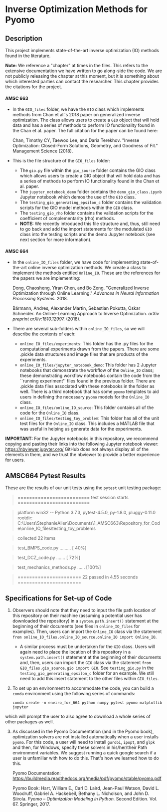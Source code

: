 # Inverse Optimization Methods for Pyomo #

## Description ##

This project implements state-of-the-art inverse optimization (IO) methods found in the literature. 

**Note:** We reference a "chapter" at times in the files. This refers to the extensive documentation we have written to go along-side the code.  We are not publicly releasing the chapter at this moment, but it is something about which interested parties can contact the researcher.  This chapter provides the citations for the project.

#### AMSC 663 ####

* In the `GIO_files` folder, we have the `GIO` class which implements methods from Chan et al.'s 2018 paper on generalized inverse optimization.  The class allows users to create a `GIO` object that will hold data and has a series of methods to perform IO functionality found in the Chan et al. paper.  The full citation for the paper can be found here:

	Chan, Timothy CY, Taewoo Lee, and Daria Terekhov. 
	"Inverse Optimization: Closed-Form Solutions, Geometry, 
	and Goodness of Fit." Management Science (2018).

* This is the file structure of the `GIO_files` folder:

	* The `gio.py` file within the `gio_source` folder contains the GIO class which allows users to create a GIO object that will hold data and has a series of methods to perform IO functionality found in the Chan et al. paper.
	* The `jupyter_notebook_demo` folder contains the `demo_gio_class.ipynb` Jupyter notebook which demos the use of the `GIO` class.
	* The `testing_gio_generating_epsilon_c` folder contains the validation scripts for the GIO model methods within the `GIO` class.
	* The `testing_gio_rho` folder contains the validation scripts for the coefficient of complementarity (rho) methods.
	* **NOTE:** We recently introduced this file structure and, thus, still need to go back and add the import statements for the modulated `GIO` class into the testing scripts and the demo Jupyter notebook (see next section for more information).

#### AMSC 664 ####

* In the `online_IO_files` folder, we have code for implementing state-of-the-art online inverse optimization methods.  We create a class to implement the methods entitled `Online_IO`.  These are the references for the papers we are implementing:
	
	Dong, Chaosheng, Yiran Chen, and Bo Zeng. "Generalized Inverse Optimization through Online Learning." *Advances in Neural Information Processing Systems.* 2018.

	Bärmann, Andres, Alexander Martin, Sebastian Pokutta, Oskar Schneider. An Online-Learning Approach to Inverse Optimization. *arXiv preprint arXiv:1810.12997.* (2018).

* There are several sub-folders within `online_IO_files`, so we will describe the contents of each:
	* `online_IO_files/experiments`: This folder has the .py files for the computational experiments drawn from the papers. There are some .pickle data structures and image files that are products of the experiments.
	* `online_IO_files/jupyter_notebook_demo`: This folder has 2 Jupyter notebooks that demonstrate the workflow of the `Online_IO` class; these demonstrating workflow notebooks contain the code from the ``running experiment'' files found in the previous folder.  There are .pickle data files associated with these notebooks in the folder as well.  There is a third notebook that has some `pyomo` templates to aid users in defining the necessary `pyomo` models for the `Online_IO` class.
	* `online_IO_files/online_IO_source`: This folder contains all of the code for the `Online_IO` class.
	* `online_IO_files/testing_toy_problem`: This folder has all of the unit test files for the `Online_IO` class.  This includes a MATLAB file that was useful in helping us generate data for the experiments.


**IMPORTANT:** For the Jupyter notebooks in this repository, we recommend copying and pasting their links into the following Jupyter notebook viewer: <https://nbviewer.jupyter.org/>  GitHub does not always display all of the elements in them, and we trust the nbviewer to provide a better experience for users.

## AMSC664 Pytest Results ##

These are the results of our unit tests using the `pytest` unit testing package:

>========================= test session starts =========================

>platform win32 -- Python 3.7.3, pytest-4.5.0, py-1.8.0, pluggy-0.11.0
>rootdir: C:\Users\StephanieAllen\Documents\1_AMSC663\Repository_for_Code\online_IO_files\testing_toy_problems

>collected 22 items

>test_BMPS_code.py .........                                      [ 40%]

>test_DCZ_code.py .......                                         [ 72%]

>test_mechanics_methods.py ......                                 [100%]

>====================== 22 passed in 4.55 seconds ======================


## Specifications for Set-up of Code ##

1. Observers should note that they need to input the file path location of this repository on their machine (assuming a potential user has downloaded the repository) in a `system.path.insert()` statement at the beginning of their documents (see files in `online_IO_files` for examples).  Then, users can import the `Online_IO` class via the statement `from online_IO_files.online_IO_source.online_IO import Online_IO`.  
	* A similar process must be undertaken for the `GIO` class.  Users will again need to place the location of this repository in a `system.path.insert()` statement at the beginning of their documents and, then, users can import the `GIO` class via the statement `from GIO_files.gio_source.gio import GIO`.  See `testing_gio.py` in the `testing_gio_generating_epsilon_c` folder for an example.  We still need to add this insert statement to the other files within `GIO_files`.  

2. To set up an environment to accommodate the code, you can build a `conda` environment using the following series of commands:

	```
	conda create -n enviro_for_664 python numpy pytest pyomo matplotlib jupyter
	``` 
which will prompt the user to also agree to download a whole series of other packages as well.

3. As discussed in the Pyomo Documentation (and in the Pyomo book), optimization solvers are not installed automatically when a user installs `pyomo`.  For this code, a user will need to install `gurobi`, `ipopt`, and `glpk` and then, for Windows, specify these solvers in his/her/their Path environment variables.  We suggest running a quick google search if a user is unfamiliar with how to do this.  That's how we learned how to do this.

	Pyomo Documentation: <https://buildmedia.readthedocs.org/media/pdf/pyomo/stable/pyomo.pdf>

	Pyomo Book: Hart, William E., Carl D. Laird, Jean-Paul Watson, David L. Woodruff, Gabriel A. Hackebeil, Bethany L. Nicholson, and John D. Siirola. *Pyomo – Optimization Modeling in Python.* Second Edition.  Vol. 67. Springer, 2017.